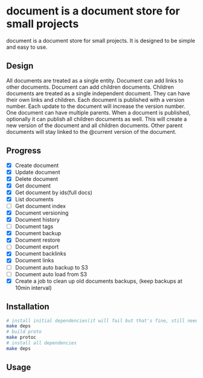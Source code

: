 # document is a document store for small projects

document is a document store for small projects. It is designed to be simple and easy to use.

## Design

All documents are treated as a single entity.
Document can add links to other documents. Document can add children documents.
Children documents are treated as a single independent document. They can have their own links and children.
Each document is published with a version number. Each update to the document will increase the version number.
One document can have multiple parents. When a document is published, optionally it can publish all children documents as well.
This will create a new version of the document and all children documents. Other parent documents will stay linked to the @current version of the document.


## Progress

- [x] Create document
- [x] Update document
- [x] Delete document
- [x] Get document
- [x] Get document by ids(full docs)
- [x] List documents
- [ ] Get document index
- [x] Document versioning
- [x] Document history
- [ ] Document tags
- [x] Document backup
- [x] Document restore
- [ ] Document export
- [x] Document backlinks
- [x] Document links
- [ ] Document auto backup to S3
- [ ] Document auto load from S3
- [x] Create a job to clean up old documents backups, (keep backups at 10min interval)

## Installation

```bash
# install initial dependencies(it will fail but that's fine, still need to run it)
make deps
# build proto
make protoc
# install all dependencies
make deps
```

## Usage
